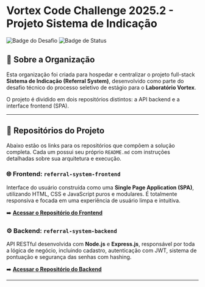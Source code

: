 # Vortex Code Challenge 2025.2 - Projeto Sistema de Indicação

![Badge do Desafio](https://img.shields.io/badge/Desafio-Laborat%C3%B3rio%20Vortex-blue?style=for-the-badge)
![Badge de Status](https://img.shields.io/badge/Status-Conclu%C3%ADdo-brightgreen?style=for-the-badge)

## 📖 Sobre a Organização

Esta organização foi criada para hospedar e centralizar o projeto full-stack **Sistema de Indicação (Referral System)**, desenvolvido como parte do desafio técnico do processo seletivo de estágio para o **Laboratório Vortex**.

O projeto é dividido em dois repositórios distintos: a API backend e a interface frontend (SPA).

---

## 📂 Repositórios do Projeto

Abaixo estão os links para os repositórios que compõem a solução completa. Cada um possui seu próprio `README.md` com instruções detalhadas sobre sua arquitetura e execução.

### 🌐 Frontend: `referral-system-frontend`

Interface do usuário construída como uma **Single Page Application (SPA)**, utilizando HTML, CSS e JavaScript puros e modulares. É totalmente responsiva e focada em uma experiência de usuário limpa e intuitiva.

➡️ **[Acessar o Repositório do Frontend](https://github.com/vortex-code-challenge-2025-2/referral-system-frontend)**

### ⚙️ Backend: `referral-system-backend`

API RESTful desenvolvida com **Node.js** e **Express.js**, responsável por toda a lógica de negócio, incluindo cadastro, autenticação com JWT, sistema de pontuação e segurança das senhas com hashing.

➡️ **[Acessar o Repositório do Backend](https://github.com/vortex-code-challenge-2025-2/referral-system-backend)**

---
